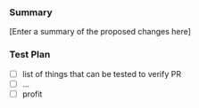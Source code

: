 ### Summary

[Enter a summary of the proposed changes here]

### Test Plan

- [ ] list of things that can be tested to verify PR
- [ ] ...
- [ ] profit
